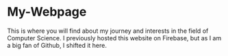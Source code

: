 # My-Webpage

This is where you will find about my journey and interests in the field of Computer Science. I previously hosted this website on Firebase, but as I am a big fan of Github, I shifted it here.
